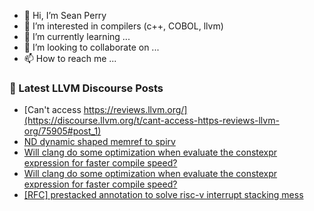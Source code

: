 - 👋 Hi, I’m Sean Perry
- 👀 I’m interested in compilers (c++, COBOL, llvm)
- 🌱 I’m currently learning ...
- 💞️ I’m looking to collaborate on ...
- 📫 How to reach me ...

<!---
s66perry/s66perry is a ✨ special ✨ repository because its `README.md` (this file) appears on your GitHub profile.
You can click the Preview link to take a look at your changes.
--->
### 📕 Latest LLVM Discourse Posts

<!-- DISCOURSE-LLVM:START -->
- [Can&#39;t access https://reviews.llvm.org/](https://discourse.llvm.org/t/cant-access-https-reviews-llvm-org/75905#post_1)
- [ND dynamic shaped memref to spirv](https://discourse.llvm.org/t/nd-dynamic-shaped-memref-to-spirv/75884#post_4)
- [Will clang do some optimization when evaluate the constexpr expression for faster compile speed?](https://discourse.llvm.org/t/will-clang-do-some-optimization-when-evaluate-the-constexpr-expression-for-faster-compile-speed/75900#post_3)
- [Will clang do some optimization when evaluate the constexpr expression for faster compile speed?](https://discourse.llvm.org/t/will-clang-do-some-optimization-when-evaluate-the-constexpr-expression-for-faster-compile-speed/75900#post_2)
- [[RFC] prestacked annotation to solve risc-v interrupt stacking mess](https://discourse.llvm.org/t/rfc-prestacked-annotation-to-solve-risc-v-interrupt-stacking-mess/74120#post_5)
<!-- DISCOURSE-LLVM:END -->
